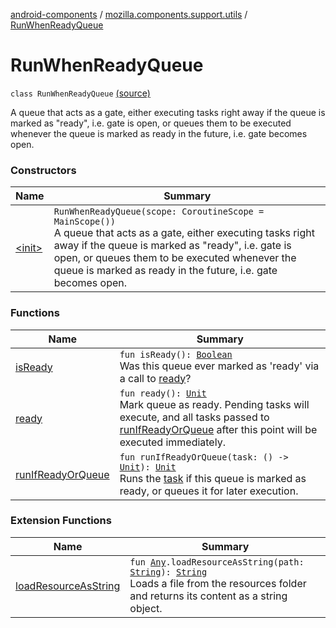 [android-components](../../index.md) / [mozilla.components.support.utils](../index.md) / [RunWhenReadyQueue](./index.md)

# RunWhenReadyQueue

`class RunWhenReadyQueue` [(source)](https://github.com/mozilla-mobile/android-components/blob/master/components/support/utils/src/main/java/mozilla/components/support/utils/RunWhenReadyQueue.kt#L17)

A queue that acts as a gate, either executing tasks right away if the queue is marked as "ready",
i.e. gate is open, or queues them to be executed whenever the queue is marked as ready in the
future, i.e. gate becomes open.

### Constructors

| Name | Summary |
|---|---|
| [&lt;init&gt;](-init-.md) | `RunWhenReadyQueue(scope: CoroutineScope = MainScope())`<br>A queue that acts as a gate, either executing tasks right away if the queue is marked as "ready", i.e. gate is open, or queues them to be executed whenever the queue is marked as ready in the future, i.e. gate becomes open. |

### Functions

| Name | Summary |
|---|---|
| [isReady](is-ready.md) | `fun isReady(): `[`Boolean`](https://kotlinlang.org/api/latest/jvm/stdlib/kotlin/-boolean/index.html)<br>Was this queue ever marked as 'ready' via a call to [ready](ready.md)? |
| [ready](ready.md) | `fun ready(): `[`Unit`](https://kotlinlang.org/api/latest/jvm/stdlib/kotlin/-unit/index.html)<br>Mark queue as ready. Pending tasks will execute, and all tasks passed to [runIfReadyOrQueue](run-if-ready-or-queue.md) after this point will be executed immediately. |
| [runIfReadyOrQueue](run-if-ready-or-queue.md) | `fun runIfReadyOrQueue(task: () -> `[`Unit`](https://kotlinlang.org/api/latest/jvm/stdlib/kotlin/-unit/index.html)`): `[`Unit`](https://kotlinlang.org/api/latest/jvm/stdlib/kotlin/-unit/index.html)<br>Runs the [task](run-if-ready-or-queue.md#mozilla.components.support.utils.RunWhenReadyQueue$runIfReadyOrQueue(kotlin.Function0((kotlin.Unit)))/task) if this queue is marked as ready, or queues it for later execution. |

### Extension Functions

| Name | Summary |
|---|---|
| [loadResourceAsString](../../mozilla.components.support.test.file/kotlin.-any/load-resource-as-string.md) | `fun `[`Any`](https://kotlinlang.org/api/latest/jvm/stdlib/kotlin/-any/index.html)`.loadResourceAsString(path: `[`String`](https://kotlinlang.org/api/latest/jvm/stdlib/kotlin/-string/index.html)`): `[`String`](https://kotlinlang.org/api/latest/jvm/stdlib/kotlin/-string/index.html)<br>Loads a file from the resources folder and returns its content as a string object. |
